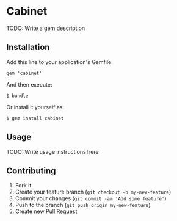# Cabinet

TODO: Write a gem description

## Installation

Add this line to your application's Gemfile:

    gem 'cabinet'

And then execute:

    $ bundle

Or install it yourself as:

    $ gem install cabinet

## Usage

TODO: Write usage instructions here

## Contributing

1. Fork it
2. Create your feature branch (`git checkout -b my-new-feature`)
3. Commit your changes (`git commit -am 'Add some feature'`)
4. Push to the branch (`git push origin my-new-feature`)
5. Create new Pull Request
